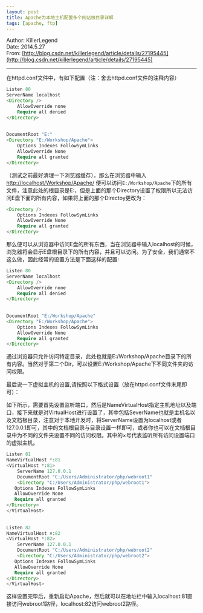 ```yaml
---
layout: post
title: Apache为本地主机配置多个网站根目录详解
tags: [apache, ftp]
---
```


Author: KillerLegend  
Date: 2014.5.27  
From: [http://blog.csdn.net/killerlegend/article/details/27195445](http://blog.csdn.net/killerlegend/article/details/27195445)

---

在httpd.conf文件中，有如下配置（注：舍去httpd.conf文件的注释内容）

```php
Listen 80  
ServerName localhost  
<Directory />  
    AllowOverride none  
    Require all denied  
</Directory>  
  
  
DocumentRoot "E:"  
<Directory "E:/Workshop/Apache">  
    Options Indexes FollowSymLinks  
    AllowOverride None  
    Require all granted  
</Directory>  
```

（测试之前最好清理一下浏览器缓存），那么在浏览器中输入[http://localhost/Workshop/Apache/](http://localhost/Workshop/Apache/) 便可以访问`E:/Workshop/Apache`下的所有文件，注意此处的根目录是E:，但是上面的那个Directory设置了权限所以无法访问E盘下面的所有内容，如果将上面的那个Directoy更改为：

```php
<Directory />
    Options Indexes FollowSymLinks  
    AllowOverride None  
    Require all granted 
</Directory> 
```

那么便可以从浏览器中访问E盘的所有东西，当在浏览器中输入localhost的时候，浏览器将会显示E盘根目录下的所有内容，并且可以访问。为了安全，我们通常不这么做，因此经常的设置方法是下面这样的配置:

```php
Listen 80  
ServerName localhost  
<Directory />  
    AllowOverride none  
    Require all denied  
</Directory>  
  
  
DocumentRoot "E:/Workshop/Apache"  
<Directory "E:/Workshop/Apache">  
    Options Indexes FollowSymLinks  
    AllowOverride None  
    Require all granted  
</Directory>  
```

通过浏览器只允许访问特定目录，此处也就是E:/Workshop/Apache目录下的所有内容。当然对于第二个Dir，可以设置E:/Workshop/Apache下不同文件夹的访问权限。

最后说一下虚拟主机的设置,请按照以下格式设置（放在httpd.conf文件末尾即可）：

如下所示，需要首先设置监听端口，然后是NameVirtualHost指定主机地址以及端口，接下来就是对VirtualHost进行设置了，其中包括SeverName也就是主机名以及文档根目录，注意对于本地开发时，将ServerName设置为localhost或者127.0.0.1即可，其中的文档根目录与目录设置一样即可，或者你也可以在文档根目录中为不同的文件夹设置不同的访问权限。其中的×号代表监听所有访问设置端口的虚拟主机。

```php
Listen 81  
NameVirtualHost *:81  
<VirtualHost *:81>  
    ServerName 127.0.0.1  
    DocumentRoot "C:/Users/Administrator/php/webroot1"  
    <Directory "C:/Users/Administrator/php/webroot1">  
   Options Indexes FollowSymLinks  
   AllowOverride None  
   Require all granted  
</Directory>  
</VirtualHost>  
  
  
Listen 82  
NameVirtualHost ×:82  
<VirtualHost *:82>  
    ServerName 127.0.0.1  
    DocumentRoot "C:/Users/Administrator/php/webroot2"  
    <Directory "C:/Users/Administrator/php/webroot2">  
   Options Indexes FollowSymLinks  
   AllowOverride None  
   Require all granted  
</Directory>  
</VirtualHost>  
```

这样设置完毕后，重新启动Apache，然后就可以在地址栏中输入localhost:81直接访问webroot1路径，localhost:82访问webroot2路径。

















